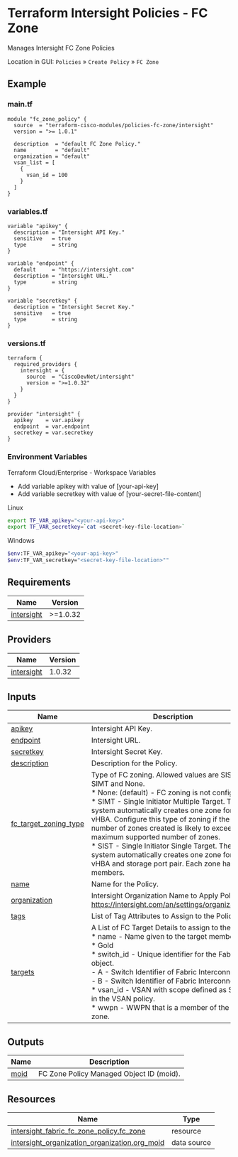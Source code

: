 <!-- BEGIN_TF_DOCS -->
# Terraform Intersight Policies - FC Zone
Manages Intersight FC Zone Policies

Location in GUI:
`Policies` » `Create Policy` » `FC Zone`

## Example

### main.tf
```hcl
module "fc_zone_policy" {
  source  = "terraform-cisco-modules/policies-fc-zone/intersight"
  version = ">= 1.0.1"

  description  = "default FC Zone Policy."
  name         = "default"
  organization = "default"
  vsan_list = [
    {
      vsan_id = 100
    }
  ]
}
```

### variables.tf
```hcl
variable "apikey" {
  description = "Intersight API Key."
  sensitive   = true
  type        = string
}

variable "endpoint" {
  default     = "https://intersight.com"
  description = "Intersight URL."
  type        = string
}

variable "secretkey" {
  description = "Intersight Secret Key."
  sensitive   = true
  type        = string
}
```

### versions.tf
```hcl
terraform {
  required_providers {
    intersight = {
      source  = "CiscoDevNet/intersight"
      version = ">=1.0.32"
    }
  }
}

provider "intersight" {
  apikey    = var.apikey
  endpoint  = var.endpoint
  secretkey = var.secretkey
}
```

### Environment Variables

Terraform Cloud/Enterprise - Workspace Variables
- Add variable apikey with value of [your-api-key]
- Add variable secretkey with value of [your-secret-file-content]

Linux
```bash
export TF_VAR_apikey="<your-api-key>"
export TF_VAR_secretkey=`cat <secret-key-file-location>`
```

Windows
```bash
$env:TF_VAR_apikey="<your-api-key>"
$env:TF_VAR_secretkey="<secret-key-file-location>""
```


## Requirements

| Name | Version |
|------|---------|
| <a name="requirement_intersight"></a> [intersight](#requirement\_intersight) | >=1.0.32 |
## Providers

| Name | Version |
|------|---------|
| <a name="provider_intersight"></a> [intersight](#provider\_intersight) | 1.0.32 |
## Inputs

| Name | Description | Type | Default | Required |
|------|-------------|------|---------|:--------:|
| <a name="input_apikey"></a> [apikey](#input\_apikey) | Intersight API Key. | `string` | n/a | yes |
| <a name="input_endpoint"></a> [endpoint](#input\_endpoint) | Intersight URL. | `string` | `"https://intersight.com"` | no |
| <a name="input_secretkey"></a> [secretkey](#input\_secretkey) | Intersight Secret Key. | `string` | n/a | yes |
| <a name="input_description"></a> [description](#input\_description) | Description for the Policy. | `string` | `""` | no |
| <a name="input_fc_target_zoning_type"></a> [fc\_target\_zoning\_type](#input\_fc\_target\_zoning\_type) | Type of FC zoning. Allowed values are SIST, SIMT and None.<br>* None: (default) - FC zoning is not configured.<br>* SIMT - Single Initiator Multiple Target.  The system automatically creates one zone for each vHBA. Configure this type of zoning if the number of zones created is likely to exceed the maximum supported number of zones.<br>* SIST - Single Initiator Single Target.  The system automatically creates one zone for each vHBA and storage port pair. Each zone has two members. | `string` | `"None"` | no |
| <a name="input_name"></a> [name](#input\_name) | Name for the Policy. | `string` | `"default"` | no |
| <a name="input_organization"></a> [organization](#input\_organization) | Intersight Organization Name to Apply Policy to.  https://intersight.com/an/settings/organizations/. | `string` | `"default"` | no |
| <a name="input_tags"></a> [tags](#input\_tags) | List of Tag Attributes to Assign to the Policy. | `list(map(string))` | `[]` | no |
| <a name="input_targets"></a> [targets](#input\_targets) | A List of FC Target Details to assign to the Policy<br>* name - Name given to the target member.<br>* Gold<br>* switch\_id - Unique identifier for the Fabric object.<br>  - A - Switch Identifier of Fabric Interconnect A.<br>  - B - Switch Identifier of Fabric Interconnect B.<br>* vsan\_id - VSAN with scope defined as Storage in the VSAN policy.<br>* wwpn - WWPN that is a member of the FC zone. | <pre>list(object(<br>    {<br>      name      = string<br>      switch_id = string<br>      vsan_id   = number<br>      wwpn      = string<br>    }<br>  ))</pre> | `[]` | no |
## Outputs

| Name | Description |
|------|-------------|
| <a name="output_moid"></a> [moid](#output\_moid) | FC Zone Policy Managed Object ID (moid). |
## Resources

| Name | Type |
|------|------|
| [intersight_fabric_fc_zone_policy.fc_zone](https://registry.terraform.io/providers/CiscoDevNet/intersight/latest/docs/resources/fabric_fc_zone_policy) | resource |
| [intersight_organization_organization.org_moid](https://registry.terraform.io/providers/CiscoDevNet/intersight/latest/docs/data-sources/organization_organization) | data source |
<!-- END_TF_DOCS -->
